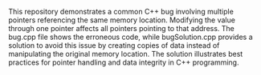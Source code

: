 This repository demonstrates a common C++ bug involving multiple pointers referencing the same memory location. Modifying the value through one pointer affects all pointers pointing to that address. The bug.cpp file shows the erroneous code, while bugSolution.cpp provides a solution to avoid this issue by creating copies of data instead of manipulating the original memory location. The solution illustrates best practices for pointer handling and data integrity in C++ programming.